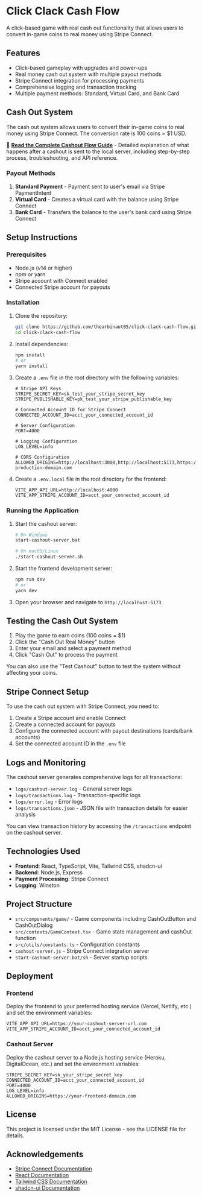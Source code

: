 # Click Clack Cash Flow

A click-based game with real cash out functionality that allows users to convert in-game coins to real money using Stripe Connect.

## Features

- Click-based gameplay with upgrades and power-ups
- Real money cash out system with multiple payout methods
- Stripe Connect integration for processing payments
- Comprehensive logging and transaction tracking
- Multiple payment methods: Standard, Virtual Card, and Bank Card

## Cash Out System

The cash out system allows users to convert their in-game coins to real money using Stripe Connect. The conversion rate is 100 coins = $1 USD.

📖 **[Read the Complete Cashout Flow Guide](CASHOUT_FLOW_GUIDE.md)** - Detailed explanation of what happens after a cashout is sent to the local server, including step-by-step process, troubleshooting, and API reference.

### Payout Methods

1. **Standard Payment** - Payment sent to user's email via Stripe PaymentIntent
2. **Virtual Card** - Creates a virtual card with the balance using Stripe Connect
3. **Bank Card** - Transfers the balance to the user's bank card using Stripe Connect

## Setup Instructions

### Prerequisites

- Node.js (v14 or higher)
- npm or yarn
- Stripe account with Connect enabled
- Connected Stripe account for payouts

### Installation

1. Clone the repository:
   ```sh
   git clone https://github.com/thearbinaut05/click-clack-cash-flow.git
   cd click-clack-cash-flow
   ```

2. Install dependencies:
   ```sh
   npm install
   # or
   yarn install
   ```

3. Create a `.env` file in the root directory with the following variables:
   ```
   # Stripe API Keys
   STRIPE_SECRET_KEY=sk_test_your_stripe_secret_key
   STRIPE_PUBLISHABLE_KEY=pk_test_your_stripe_publishable_key

   # Connected Account ID for Stripe Connect
   CONNECTED_ACCOUNT_ID=acct_your_connected_account_id

   # Server Configuration
   PORT=4000

   # Logging Configuration
   LOG_LEVEL=info

   # CORS Configuration
   ALLOWED_ORIGINS=http://localhost:3000,http://localhost:5173,https://your-production-domain.com
   ```

4. Create a `.env.local` file in the root directory for the frontend:
   ```
   VITE_APP_API_URL=http://localhost:4000
   VITE_APP_STRIPE_ACCOUNT_ID=acct_your_connected_account_id
   ```

### Running the Application

1. Start the cashout server:
   ```sh
   # On Windows
   start-cashout-server.bat

   # On macOS/Linux
   ./start-cashout-server.sh
   ```

2. Start the frontend development server:
   ```sh
   npm run dev
   # or
   yarn dev
   ```

3. Open your browser and navigate to `http://localhost:5173`

## Testing the Cash Out System

1. Play the game to earn coins (100 coins = $1)
2. Click the "Cash Out Real Money" button
3. Enter your email and select a payment method
4. Click "Cash Out" to process the payment

You can also use the "Test Cashout" button to test the system without affecting your coins.

## Stripe Connect Setup

To use the cash out system with Stripe Connect, you need to:

1. Create a Stripe account and enable Connect
2. Create a connected account for payouts
3. Configure the connected account with payout destinations (cards/bank accounts)
4. Set the connected account ID in the `.env` file

## Logs and Monitoring

The cashout server generates comprehensive logs for all transactions:

- `logs/cashout-server.log` - General server logs
- `logs/transactions.log` - Transaction-specific logs
- `logs/error.log` - Error logs
- `logs/transactions.json` - JSON file with transaction details for easier analysis

You can view transaction history by accessing the `/transactions` endpoint on the cashout server.

## Technologies Used

- **Frontend**: React, TypeScript, Vite, Tailwind CSS, shadcn-ui
- **Backend**: Node.js, Express
- **Payment Processing**: Stripe Connect
- **Logging**: Winston

## Project Structure

- `src/components/game/` - Game components including CashOutButton and CashOutDialog
- `src/contexts/GameContext.tsx` - Game state management and cashOut function
- `src/utils/constants.ts` - Configuration constants
- `cashout-server.js` - Stripe Connect integration server
- `start-cashout-server.bat/sh` - Server startup scripts

## Deployment

### Frontend

Deploy the frontend to your preferred hosting service (Vercel, Netlify, etc.) and set the environment variables:

```
VITE_APP_API_URL=https://your-cashout-server-url.com
VITE_APP_STRIPE_ACCOUNT_ID=acct_your_connected_account_id
```

### Cashout Server

Deploy the cashout server to a Node.js hosting service (Heroku, DigitalOcean, etc.) and set the environment variables:

```
STRIPE_SECRET_KEY=sk_your_stripe_secret_key
CONNECTED_ACCOUNT_ID=acct_your_connected_account_id
PORT=4000
LOG_LEVEL=info
ALLOWED_ORIGINS=https://your-frontend-domain.com
```

## License

This project is licensed under the MIT License - see the LICENSE file for details.

## Acknowledgements

- [Stripe Connect Documentation](https://stripe.com/docs/connect)
- [React Documentation](https://reactjs.org/docs/getting-started.html)
- [Tailwind CSS Documentation](https://tailwindcss.com/docs)
- [shadcn-ui Documentation](https://ui.shadcn.com)

